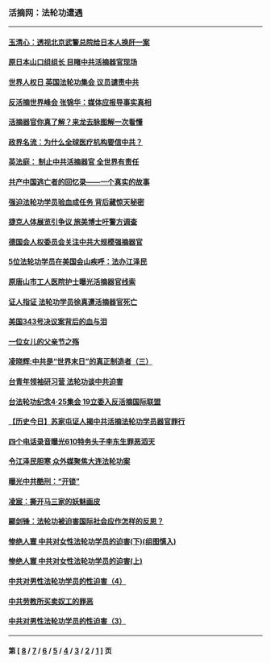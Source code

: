 ### 活摘网：法轮功遭遇
---
#### [玉清心：透视北京武警总院给日本人换肝一案](../../pages/nf5881/n13771978.md?07170430) 
#### [原日本山口组组长 目睹中共活摘器官现场](../../pages/nf5881/n13767360.md?07170430) 
#### [世界人权日 英国法轮功集会 议员谴责中共](../../pages/nf5881/n13431763.md?07170430) 
#### [反活摘世界峰会 张锦华：媒体应报导事实真相](../../pages/nf5881/n13278502.md?07170430) 
#### [活摘器官你真了解？来龙去脉图解一次看懂](../../pages/nf5881/n13013820.md?07170430) 
#### [政界名流：为什么全球医疗机构要信中共？](../../pages/nf5881/n11945479.md?07170430) 
#### [英法庭： 制止中共活摘器官 全世界有责任](../../pages/nf5881/n11330691.md?07170430) 
#### [共产中国逃亡者的回忆录——一个真实的故事](../../pages/nf5881/n10918649.md?07170430) 
#### [强迫法轮功学员验血成任务 背后藏惊天秘密](../../pages/nf5881/n4252384.md?07170430) 
#### [捷克人体展览引争议 旅美博士吁警方调查](../../pages/nf5881/n9429187.md?07170430) 
#### [德国会人权委员会关注中共大规模强摘器官](../../pages/nf5881/n8418950.md?07170430) 
#### [5位法轮功学员在美国会山疾呼：法办江泽民](../../pages/nf5881/n8101519.md?07170430) 
#### [原唐山市工人医院护士曝光活摘器官线索](../../pages/nf5881/n8076384.md?07170430) 
#### [证人指证 法轮功学员徐真遭活摘器官死亡](../../pages/nf5881/n8042467.md?07170430) 
#### [美国343号决议案背后的血与泪](../../pages/nf5881/n8020684.md?07170430) 
#### [一位女儿的父亲节之殇](../../pages/nf5881/n8014122.md?07170430) 
#### [凌晓辉:中共是“世界末日”的真正制造者（三）](../../pages/nf5881/n4210333.md?07170430) 
#### [台青年领袖研习营 法轮功谈中共迫害](../../pages/nf5881/n4141857.md?07170430) 
#### [台法轮功纪念4‧25集会 19立委入反活摘国际联盟](../../pages/nf5881/n4141821.md?07170430) 
#### [【历史今日】苏家屯证人揭中共活摘法轮功学员器官罪行](../../pages/nf5881/n4135912.md?07170430) 
#### [四个电话录音曝光610特务头子李东生罪恶滔天](../../pages/nf5881/n4040060.md?07170430) 
#### [令江泽民胆寒 众外媒聚焦大连法轮功案](../../pages/nf5881/n3932671.md?07170430) 
#### [曝光中共酷刑：“开锁”](../../pages/nf5881/n3889373.md?07170430) 
#### [凌宸：撕开马三家的妖魅画皮](../../pages/nf5881/n3849369.md?07170430) 
#### [郦剑锋：法轮功被迫害国际社会应作怎样的反思？](../../pages/nf5881/n3824560.md?07170430) 
#### [惨绝人寰 中共对女性法轮功学员的迫害(下)(组图慎入)](../../pages/nf5881/n3816285.md?07170430) 
#### [惨绝人寰 中共对女性法轮功学员的迫害(上)](../../pages/nf5881/n3815374.md?07170430) 
#### [中共对男性法轮功学员的性迫害（4）](../../pages/nf5881/n3769144.md?07170430) 
#### [中共劳教所买卖奴工的罪恶](../../pages/nf5881/n3769378.md?07170430) 
#### [中共对男性法轮功学员的性迫害（3）](../../pages/nf5881/n3768231.md?07170430) 

---
#### 第 [ [8](./8.md?07170430) / [7](./7.md?07170430) / [6](./6.md?07170430) / [5](./5.md?07170430) / [4](./4.md?07170430) / [3](./3.md?07170430) / [2](./2.md?07170430) / [1](./1.md?07170430) ] 页
